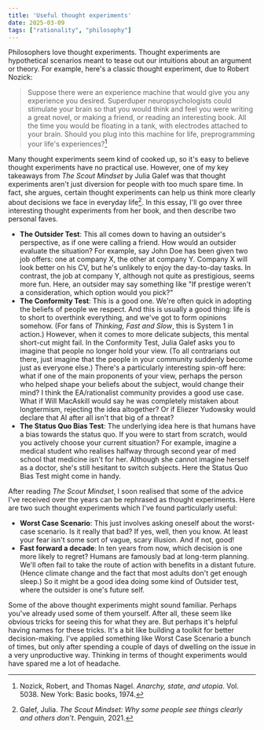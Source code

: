 ```yaml
---
title: 'Useful thought experiments'
date: 2025-03-09
tags: ["rationality", "philosophy"]
---
```


Philosophers love thought experiments. Thought experiments are hypothetical scenarios meant to tease out our intuitions about an argument or theory. For example, here's a classic thought experiment, due to Robert Nozick:

> Suppose there were an experience machine that would give you any experience you desired. Superduper neuropsychologists could stimulate your brain so that you would think and feel you were writing a great novel, or making a friend, or reading an interesting book. All the time you would be floating in a tank, with electrodes attached to your brain. Should you plug into this machine for life, preprogramming your life's experiences?[^1]

Many thought experiments seem kind of cooked up, so it's easy to believe thought experiments have no practical use. However, one of my key takeaways from *The Scout Mindset* by Julia Galef was that thought experiments aren't just diversion for people with too much spare time. In fact, she argues, certain thought experiments can help us think more clearly about decisions we face in everyday life[^2]. In this essay, I'll go over three interesting thought experiments from her book, and then describe two personal faves.

- **The Outsider Test**: This all comes down to having an outsider's perspective, as if one were calling a friend. How would an outsider evaluate the situation? For example, say John Doe has been given two job offers: one at company X, the other at company Y. Company X will look better on his CV, but he's unlikely to enjoy the day-to-day tasks. In contrast, the job at company Y, although not quite as prestigious, seems more fun. Here, an outsider may say something like "If prestige weren't a consideration, which option would you pick?"
- **The Conformity Test**: This is a good one. We're often quick in adopting the beliefs of people we respect. And this is usually a good thing: life is to short to overthink everything, and we've got to form opinions somehow. (For fans of *Thinking, Fast and Slow*, this is System 1 in action.) However, when it comes to more delicate subjects, this mental short-cut might fail. In the Conformity Test, Julia Galef asks you to imagine that people no longer hold your view. (To all contrarians out there, just imagine that the people in your community suddenly become just as everyone else.) There's a particularly interesting spin-off here: what if one of the main proponents of your view, perhaps the person who helped shape your beliefs about the subject, would change their mind? I think the EA/rationalist community provides a good use case. What if Will MacAskill would say he was completely mistaken about longtermism, rejecting the idea altogether? Or if Eliezer Yudowsky would declare that AI after all isn't that big of a threat?
- **The Status Quo Bias Test**: The underlying idea here is that humans have a bias towards the status quo. If you were to start from scratch, would you actively choose your current situation? For example, imagine a medical student who realises halfway through second year of med school that medicine isn't for her. Although she cannot imagine herself as a doctor, she's still hesitant to switch subjects. Here the Status Quo Bias Test might come in handy.

After reading *The Scout Mindset*, I soon realised that some of the advice I've received over the years can be rephrased as thought experiments. Here are two such thought experiments which I've found particularly useful:

- **Worst Case Scenario**: This just involves asking oneself about the worst-case scenario. Is it really that bad? If yes, well, then you know. At least your fear isn't  some sort of vague, scary illusion. And if not, good!
- **Fast forward a decade**: In ten years from now, which decision is one more likely to regret? Humans are famously bad at long-term planning. We'll often fail to take the route of action with benefits in a distant future. (Hence climate change and the fact that most adults don't get enough sleep.) So it might be a good idea doing some kind of Outsider test, where the outsider is one's future self.

Some of the above thought experiments might sound familiar. Perhaps you've already used some of them yourself. After all, these seem like obvious tricks for seeing this for what they are. But perhaps it's helpful having names for these tricks. It's a bit like building a toolkit for better decision-making. I've applied something like Worst Case Scenario a bunch of times, but only after spending a couple of days of dwelling on the issue in a very unproductive way. Thinking in terms of thought experiments would have spared me a lot of headache.

[^1]: Nozick, Robert, and Thomas Nagel. *Anarchy, state, and utopia*. Vol. 5038. New York: Basic books, 1974.
[^2]: Galef, Julia. *The Scout Mindset: Why some people see things clearly and others don't*. Penguin, 2021.
